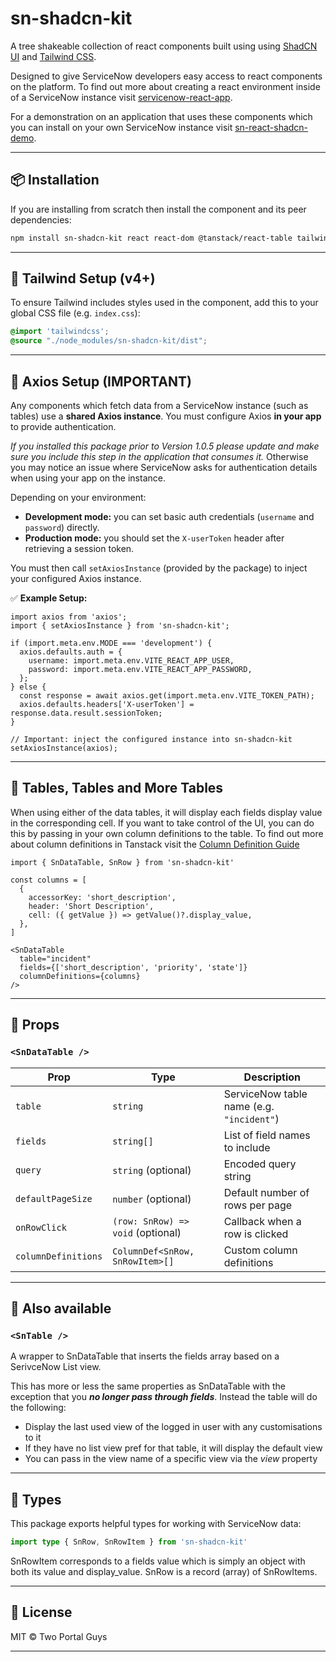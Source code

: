 # sn-shadcn-kit

A tree shakeable collection of react components built using using [ShadCN UI](https://ui.shadcn.com/) and [Tailwind CSS](https://tailwindcss.com/).

Designed to give ServiceNow developers easy access to react components on the platform. To find out more about creating a react environment inside of a ServiceNow instance visit [servicenow-react-app](https://github.com/elinsoftware/servicenow-react-app).

For a demonstration on an application that uses these components which you can install on your own ServiceNow instance visit [sn-react-shadcn-demo](https://github.com/vincepg13/sn-react-shadcn-demo).

---

## 📦 Installation

If you are installing from scratch then install the component and its peer dependencies:

```bash
npm install sn-shadcn-kit react react-dom @tanstack/react-table tailwindcss axios
```

---

## 🎨 Tailwind Setup (v4+)

To ensure Tailwind includes styles used in the component, add this to your global CSS file (e.g. `index.css`):

```css
@import 'tailwindcss';
@source "./node_modules/sn-shadcn-kit/dist";
```
---

## 🔑 Axios Setup (IMPORTANT)

Any components which fetch data from a ServiceNow instance (such as tables) use a **shared Axios instance**.  You must configure Axios **in your app** to provide authentication. 

*If you installed this package prior to Version 1.0.5 please update and make sure you include this step in the application that consumes it.* Otherwise you may notice an issue where ServiceNow asks for authentication details when using your app on the instance.

Depending on your environment:

- **Development mode:** you can set basic auth credentials (`username` and `password`) directly.
- **Production mode:** you should set the `X-userToken` header after retrieving a session token.

You must then call `setAxiosInstance` (provided by the package) to inject your configured Axios instance.

✅ **Example Setup:**

```tsx
import axios from 'axios';
import { setAxiosInstance } from 'sn-shadcn-kit';

if (import.meta.env.MODE === 'development') {
  axios.defaults.auth = {
    username: import.meta.env.VITE_REACT_APP_USER,
    password: import.meta.env.VITE_REACT_APP_PASSWORD,
  };
} else {
  const response = await axios.get(import.meta.env.VITE_TOKEN_PATH);
  axios.defaults.headers['X-userToken'] = response.data.result.sessionToken;
}

// Important: inject the configured instance into sn-shadcn-kit
setAxiosInstance(axios);
```
---


## 🏓 Tables, Tables and More Tables
When using either of the data tables, it will display each fields display value in the corresponding cell. If you want to take control of the UI, you can do this by passing in your own column definitions to the table. To find out more about column definitions in Tanstack visit the [Column Definition Guide](https://tanstack.com/table/v8/docs/guide/column-defs)

```tsx
import { SnDataTable, SnRow } from 'sn-shadcn-kit'

const columns = [
  {
    accessorKey: 'short_description',
    header: 'Short Description',
    cell: ({ getValue }) => getValue()?.display_value,
  },
]

<SnDataTable
  table="incident"
  fields={['short_description', 'priority', 'state']}
  columnDefinitions={columns}
/>
```

---

## 🔧 Props

### `<SnDataTable />`

| Prop               | Type                                 | Description                              |
|--------------------|--------------------------------------|------------------------------------------|
| `table`            | `string`                             | ServiceNow table name (e.g. `"incident"`)|
| `fields`           | `string[]`                           | List of field names to include           |
| `query`            | `string` (optional)                  | Encoded query string                     |
| `defaultPageSize`  | `number` (optional)                  | Default number of rows per page          |
| `onRowClick`       | `(row: SnRow) => void` (optional)    | Callback when a row is clicked           |
| `columnDefinitions`| `ColumnDef<SnRow, SnRowItem>[]`      | Custom column definitions                |

---

## 🧩 Also available

### `<SnTable />`

A wrapper to SnDataTable that inserts the fields array based on a SerivceNow List view.

This has more or less the same properties as SnDataTable with the exception that you **_no longer pass through fields_**. Instead the table will do the following:
- Display the last used view of the logged in user with any customisations to it
- If they have no list view pref for that table, it will display the default view
- You can pass in the view name of a specific view via the *view* property

---

## 📘 Types

This package exports helpful types for working with ServiceNow data:

```ts
import type { SnRow, SnRowItem } from 'sn-shadcn-kit'
```

SnRowItem corresponds to a fields value which is simply an object with both its value and display_value. SnRow is a record (array) of SnRowItems.

---

## 🪪 License

MIT © Two Portal Guys

---